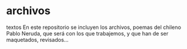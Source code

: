 # archivos
textos
En este repositorio se incluyen los archivos, poemas del chileno Pablo Neruda, que será con los que trabajemos, y que han de ser maquetados, revisados...

